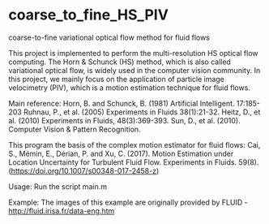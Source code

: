 # coarse_to_fine_HS_PIV
coarse-to-fine variational optical flow method for fluid flows

This project is implemented to perform the multi-resolution HS optical flow computing.
The Horn & Schunck (HS) method, which is also called variational optical flow, is widely used in the computer vision community. 
In this project, we mainly focus on the application of particle image velocimetry (PIV), which is a motion estimation technique for fluid flows.

Main reference:
	Horn, B. and Schunck, B. (1981) Artificial Intelligent. 17:185-203
	Ruhnau, P., et al. (2005) Experiments in Fluids 38(1):21-32.
	Heitz, D., et al. (2010) Experiments in Fluids, 48(3):369-393.
	Sun, D., et al. (2010). Computer Vision & Pattern Recognition.

This program the basis of the complex motion estimator for fluid flows:
  Cai, S., Mémin, E., Dérian, P. and Xu, C. (2017). Motion Estimation under Location Uncertainty for Turbulent Fluid Flow. Experiments in Fluids. 59(8). (https://doi.org/10.1007/s00348-017-2458-z)


Usage:
Run the script main.m

Example:
The images of this example are originally provided by FLUID - http://fluid.irisa.fr/data-eng.htm



